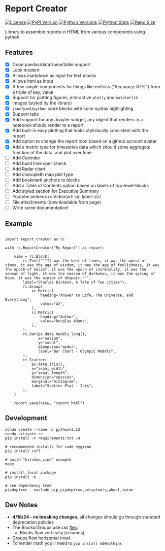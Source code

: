 # Report Creator

[![License](https://img.shields.io/badge/license-MIT-blue.svg?style=for-the-badge)](https://www.apache.org/licenses/LICENSE-2.0)
[![PyPI Version](https://img.shields.io/pypi/v/report_creator.svg?style=for-the-badge&color=blue)](https://pypi.org/project/report_creator)
[![Python Versions](https://img.shields.io/pypi/pyversions/report_creator.svg?logo=python&logoColor=white&style=for-the-badge)](https://pypi.org/project/report_creator)
[![Python Stats](https://img.shields.io/pypi/dw/report_creator?style=for-the-badge)](https://pypi.org/project/report_creator)
[![Repo Size](https://img.shields.io/github/repo-size/darenr/report_creator?style=for-the-badge)](https://pypi.org/project/report_creator)

Library to assemble reports in HTML from various components using python

## Features

* [x] Good pandas/dataframe/table support
* [x] Look modern
* [x] Allows markdown as input for text blocks
* [x] Allows html as input
* [x] A few simple components for things like metrics ("Accuracy: 87%") from a triple of key, value
* [x] Support for plotting figures, interactive `plotly` and `matplotlib`
* [x] images (styled by the library)
* [x] `json`/`yaml`/`python` code blocks with color syntax highlighting
* [x] Support tabs
* [x] Add support for any Jupyter widget, any object that renders in a notebook should render to a report
* [x] Add built-in easy plotting that looks stylistically consistent with the report
* [x] Add option to change the report icon based on a github account avatar
* [x] Add a metric type for timeseries data which should some aggregate function of the data, and plot over time.
* [ ] Add Calendar
* [ ] Add build time spell check
* [ ] Add Radar chart
* [ ] Add choropleth map plot type
* [ ] Add bookmark anchors to blocks
* [ ] Add a Table of Contents option based on labels of top-level-blocks
* [ ] Add styled section for Executive Summary
* [ ] Youtube embeds rc.Video(url: str, label: str)
* [ ] File attachments (downloadable from page)
* [ ] Write some documentation!

## Example

```python3

import report_creator as rc

with rc.ReportCreator("My Report") as report:

    view = rc.Block(
        rc.Text("""It was the best of times, it was the worst of times, it was the age of wisdom, it was the age of foolishness, it was the epoch of belief, it was the epoch of incredulity, it was the season of light, it was the season of darkness, it was the spring of hope, it was the winter of despair.""", 
        label="Charles Dickens, A Tale of Two Cities"),
        rc.Group(
            rc.Metric(
                heading="Answer to Life, The Universe, and Everything",
                value="42",
            ),
            rc.Metric(
                heading="Author",
                value="Douglas Adams",
            ),   
        ),
        rc.Bar(px.data.medals_long(),
               x="nation",
               y="count",
               dimension="medal",
               label="Bar Chart - Olympic Medals",
        ),
        rc.Scatter(
            px.data.iris(),
            x="sepal_width",
            y="sepal_length",
            dimension="species",
            marginal="histogram",
            label="Scatter Plot - Iris",
        ),
    )

    report.save(view, "report.html") 
```

## Development

``` .python
conda create --name rc python=3.12
conda activate rc
pip install -r requirements.txt -U

# recommended installs for code hygiene
pip install ruff

# build "kitchen_sink" example
make

# install local package
pip install -e .

# see dependency tree
pipdeptree --exclude pip,pipdeptree,setuptools,wheel,twine

```

## Dev Notes

* **4/18/24 - no breaking changes**, all changes should go through standard deprecation policies
* The Blocks/Groups use css [flex](https://css-tricks.com/snippets/css/a-guide-to-flexbox/).
  * Blocks flow vertically (columns)
* Groups flow horizontal (row).
* To render math you'll need to `pip install md4mathjax`
